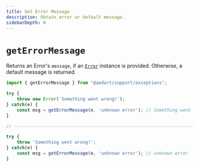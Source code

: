 ```yaml
---
title: Get Error Message
description: Obtain error or default message.
sidebarDepth: 0
---
```


# `getErrorMessage`

Returns an Error's `message`, if an [`Error`](https://developer.mozilla.org/en-US/docs/Web/JavaScript/Reference/Global_Objects/Error)
instance is provided. Otherwise, a default message is returned.

```js
import { getErrorMessage } from "@aedart/support/exceptions";

try {
    throw new Error('Something went wrong!');
} catch(e) {
    const msg = getErrorMessage(e, 'unknown error'); // Something went wrong! 
}

// ---------------------------------------------------------------------------

try {
    throw 'Something went wrong!';
} catch(e) {
    const msg = getErrorMessage(e, 'unknown error'); // unknown error 
}
```